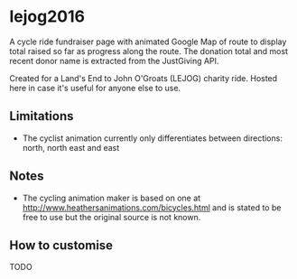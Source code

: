 # lejog2016

A cycle ride fundraiser page with animated Google Map of route to display total raised so far as progress along the route. The donation total and most recent donor name is extracted from the JustGiving API.

Created for a Land's End to John O'Groats (LEJOG) charity ride. Hosted here in case it's useful for anyone else to use.

## Limitations

* The cyclist animation currently only differentiates between directions: north, north east and east

## Notes

* The cycling animation maker is based on one at http://www.heathersanimations.com/bicycles.html and is stated to be free to use but the original source is not known.

## How to customise

TODO
